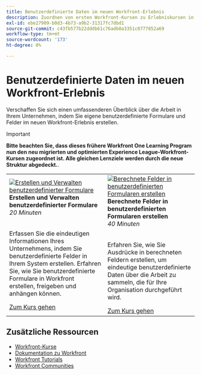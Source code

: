 ```yaml
---
title: Benutzerdefinierte Daten im neuen Workfront-Erlebnis
description: Zuordnen von ersten Workfront-Kursen zu Erlebniskursen in Liga-Kursen
exl-id: ebe27909-b0d3-4b73-a9b2-31317fc7dbd1
source-git-commit: c43fb577b22dddb61c76adb0a3351c0777852a69
workflow-type: tm+mt
source-wordcount: '173'
ht-degree: 0%

---
```


# Benutzerdefinierte Daten im neuen Workfront-Erlebnis

Verschaffen Sie sich einen umfassenderen Überblick über die Arbeit in Ihrem Unternehmen, indem Sie eigene benutzerdefinierte Formulare und Felder im neuen Workfront-Erlebnis erstellen.

>[!IMPORTANT]
>
>**Bitte beachten Sie, dass dieses frühere Workfront One Learning Program nun den neu migrierten und optimierten Experience League-Workfront-Kursen zugeordnet ist.  Alle gleichen Lernziele werden durch die neue Struktur abgedeckt.**.

<table>
  <tr>
   <td>
      <a href="https://experienceleague.adobe.com/?recommended=Workfront-A-1-2022.1.customforms">
      <img alt="Erstellen und Verwalten benutzerdefinierter Formulare" src="https://cdn.experienceleague.adobe.com/thumb/create-and-manage-custom-forms.png"/>
      </a>
      <div>
         <strong>Erstellen und Verwalten benutzerdefinierter Formulare</strong></a>         
         <br/><em>20 Minuten</em>
      </div>
      <p>
        <br/>
         Erfassen Sie die eindeutigen Informationen Ihres Unternehmens, indem Sie benutzerdefinierte Felder in Ihrem System erstellen. Erfahren Sie, wie Sie benutzerdefinierte Formulare in Workfront erstellen, freigeben und anhängen können.
      </p>
      <a  rel="noreferrer" target="_blank" href="https://experienceleague.adobe.com/?recommended=Workfront-A-1-2022.1.customforms" class="spectrum-Button spectrum-Button--primary spectrum-Button--sizeM">
      <span class="spectrum-Button-label has-no-wrap has-text-weight-bold">Zum Kurs gehen</span>
      </a>
   </td>   
   <td>
      <a href="https://experienceleague.adobe.com/?recommended=Workfront-L-1-2022.1.calculatedfields">
      <img alt="Berechnete Felder in benutzerdefinierten Formularen erstellen" src="https://cdn.experienceleague.adobe.com/thumb/create-calculated-fields-in-custom-forms.png"/>
      </a>
      <div>
         <strong>Berechnete Felder in benutzerdefinierten Formularen erstellen</strong></a>         
         <br/><em>40 Minuten</em>
      </div>
      <p>
        <br/>
         Erfahren Sie, wie Sie Ausdrücke in berechneten Feldern erstellen, um eindeutige benutzerdefinierte Daten über die Arbeit zu sammeln, die für Ihre Organisation durchgeführt wird.
      </p>
      <a  rel="noreferrer" target="_blank" href="https://experienceleague.adobe.com/?recommended=Workfront-L-1-2022.1.calculatedfields" class="spectrum-Button spectrum-Button--primary spectrum-Button--sizeM">
      <span class="spectrum-Button-label has-no-wrap has-text-weight-bold">Zum Kurs gehen</span>
      </a>
   </td>
  </tr>
</table>

## Zusätzliche Ressourcen

* [Workfront-Kurse](https://experienceleague.adobe.com/?lang=en&amp;Solution=Workfront#courses)
* [Dokumentation zu Workfront](https://experienceleague.adobe.com/docs/workfront.html)
* [Workfront Tutorials](https://experienceleague.adobe.com/docs/workfront-learn/tutorials-workfront/home.html)
* [Workfront Communities](https://experienceleaguecommunities.adobe.com/t5/workfront/ct-p/workfront)
